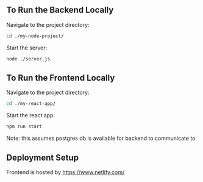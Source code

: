 ## To Run the Backend Locally

Navigate to the project directory:

```bash
cd ./my-node-project/
```
Start the server:

```bash
node ./server.js
```

## To Run the Frontend Locally

Navigate to the project directory:

```bash
cd ./my-react-app/
```
Start the react app:

```bash
npm run start
```

Note: this assumes postgres db is available for backend to communicate to. 


## Deployment Setup
Frontend is hosted by https://www.netlify.com/